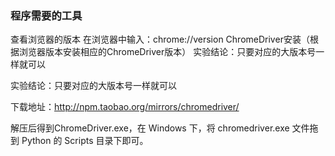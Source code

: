 ### 程序需要的工具

查看浏览器的版本
在浏览器中输入：chrome://version
ChromeDriver安装（根据浏览器版本安装相应的ChromeDriver版本）
实验结论：只要对应的大版本号一样就可以 

实验结论：只要对应的大版本号一样就可以 

下载地址：http://npm.taobao.org/mirrors/chromedriver/

解压后得到ChromeDriver.exe，在 Windows 下，将 chromedriver.exe 文件拖到 Python 的 Scripts 目录下即可。